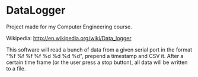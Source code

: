 DataLogger
==========

Project made for my Computer Engineering course.

Wikipedia: http://en.wikipedia.org/wiki/Data_logger


This software will read a bunch of data from a given serial port in the format "%f %f %f %f %d %d %d %d", prepend a timestamp and CSV it. After a certain time frame (or the user press a stop button), all data will be written to a file.
